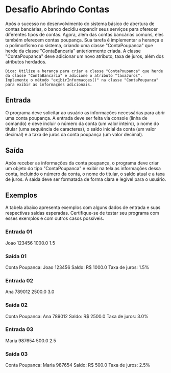 # Desafio Abrindo Contas
<p>
    Após o sucesso no desenvolvimento do sistema básico de abertura de contas bancárias, o banco decidiu expandir seus serviços para oferecer diferentes tipos de contas. Agora, além das contas bancárias comuns, eles também oferecem contas poupança. Sua tarefa é implementar a herança e o polimorfismo no sistema, criando uma classe "ContaPoupanca" que herde da classe "ContaBancaria" anteriormente criada. A classe "ContaPoupanca" deve adicionar um novo atributo, taxa de juros, além dos atributos herdados.

    Dica: Utilize a herança para criar a classe "ContaPoupanca" que herde da classe "ContaBancaria" e adicione o atributo "taxaJuros". Implemente o método "exibirInformacoes()" na classe "ContaPoupanca" para exibir as informações adicionais.
</p>

## Entrada
<p>
    O programa deve solicitar ao usuário as informações necessárias para abrir uma conta poupança. A entrada deve ser feita via console (linha de comando) e deve incluir o número da conta (um valor inteiro), o nome do titular (uma sequência de caracteres), o saldo inicial da conta (um valor decimal) e a taxa de juros da conta poupança (um valor decimal).
</p>

## Saída
<p>
    Após receber as informações da conta poupança, o programa deve criar um objeto do tipo "ContaPoupanca" e exibir na tela as informações dessa conta, incluindo o número da conta, o nome do titular, o saldo atual e a taxa de juros. A saída deve ser formatada de forma clara e legível para o usuário.
</p>

## Exemplos
<p>
    A tabela abaixo apresenta exemplos com alguns dados de entrada e suas respectivas saídas esperadas. Certifique-se de testar seu programa com esses exemplos e com outros casos possíveis.
</p>

### Entrada	01
Joao
123456
1000.0
1.5

### Saída 01
Conta Poupanca:
Joao
123456
Saldo: R$ 1000.0
Taxa de juros: 1.5%

### Entrada 02
Ana
789012
2500.0
3.0

### Saída 02
Conta Poupanca:
Ana
789012
Saldo: R$ 2500.0
Taxa de juros: 3.0%

### Entrada 03
Maria
987654
500.0
2.5

### Saída 03
Conta Poupanca:
Maria
987654
Saldo: R$ 500.0
Taxa de juros: 2.5%